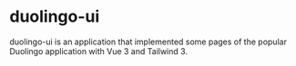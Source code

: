# duolingo-ui
duolingo-ui is an application that implemented some pages of the popular Duolingo application with Vue 3 and Tailwind 3.

